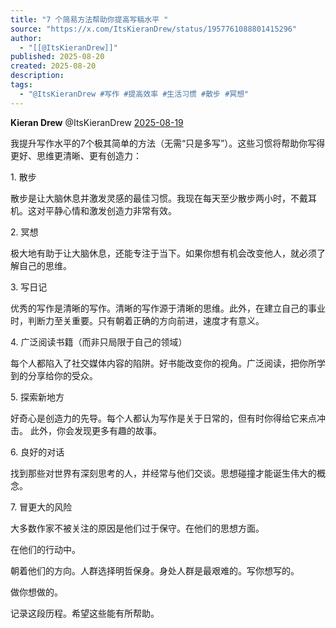 ```yaml
---
title: "7 个简易方法帮助你提高写稿水平 "
source: "https://x.com/ItsKieranDrew/status/1957761088801415296"
author:
  - "[[@ItsKieranDrew]]"
published: 2025-08-20
created: 2025-08-20
description:
tags:
  - "@ItsKieranDrew #写作 #提高效率 #生活习惯 #散步 #冥想"
---
```

**Kieran Drew** @ItsKieranDrew [2025-08-19](https://x.com/ItsKieranDrew/status/1957761088801415296)

  
我提升写作水平的7个极其简单的方法（无需“只是多写”）。这些习惯将帮助你写得更好、思维更清晰、更有创造力：

1\. 散步

散步是让大脑休息并激发灵感的最佳习惯。我现在每天至少散步两小时，不戴耳机。这对平静心情和激发创造力非常有效。

2\. 冥想

极大地有助于让大脑休息，还能专注于当下。如果你想有机会改变他人，就必须了解自己的思维。

3\. 写日记

优秀的写作是清晰的写作。清晰的写作源于清晰的思维。此外，在建立自己的事业时，判断力至关重要。只有朝着正确的方向前进，速度才有意义。

4\. 广泛阅读书籍（而非只局限于自己的领域）

每个人都陷入了社交媒体内容的陷阱。好书能改变你的视角。广泛阅读，把你所学到的分享给你的受众。

5\. 探索新地方

好奇心是创造力的先导。每个人都认为写作是关于日常的，但有时你得给它来点冲击。 此外，你会发现更多有趣的故事。

6\. 良好的对话

找到那些对世界有深刻思考的人，并经常与他们交谈。思想碰撞才能诞生伟大的概念。

7\. 冒更大的风险

大多数作家不被关注的原因是他们过于保守。在他们的思想方面。

在他们的行动中。

朝着他们的方向。人群选择明哲保身。身处人群是最艰难的。写你想写的。

做你想做的。

记录这段历程。希望这些能有所帮助。